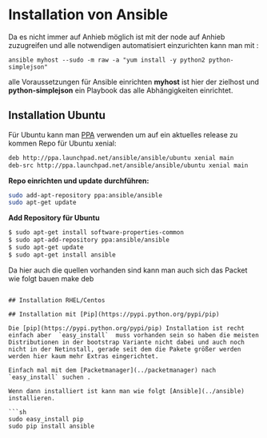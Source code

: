 # Installation von Ansible

Da es nicht immer auf Anhieb möglich ist mit der node auf Anhieb zuzugreifen und alle notwendigen automatisiert einzurichten kann man mit :

`ansible myhost --sudo -m raw -a "yum install -y python2 python-simplejson"`

alle Voraussetzungen für Ansible einrichten **myhost** ist hier der zielhost und **python-simplejson** ein Playbook das alle Abhängigkeiten einrichtet.

## Installation Ubuntu

Für Ubuntu kann man [PPA](https://launchpad.net/~ansible/+archive/ansible) verwenden um auf ein aktuelles release zu kommen
Repo für Ubuntu xenial:

```sh
deb http://ppa.launchpad.net/ansible/ansible/ubuntu xenial main 
deb-src http://ppa.launchpad.net/ansible/ansible/ubuntu xenial main 
```

**Repo einrichten und update durchführen:**

```sh
sudo add-apt-repository ppa:ansible/ansible
sudo apt-get update
```

**Add Repository für Ubuntu**

```sh
$ sudo apt-get install software-properties-common
$ sudo apt-add-repository ppa:ansible/ansible
$ sudo apt-get update
$ sudo apt-get install ansible
```

Da hier auch die quellen vorhanden sind kann man auch sich das Packet wie folgt bauen
make deb

```

## Installation RHEL/Centos

## Installation mit [Pip](https://pypi.python.org/pypi/pip)

Die [pip](https://pypi.python.org/pypi/pip) Installation ist recht einfach aber  `easy_install`  muss vorhanden sein so haben die meisten Distributionen in der bootstrap Variante nicht dabei und auch noch nicht in der Netinstall, gerade seit dem die Pakete größer werden werden hier kaum mehr Extras eingerichtet.

Einfach mal mit dem [Packetmanager](../packetmanager) nach `easy_install` suchen .

Wenn dann installiert ist kann man wie folgt [Ansible](../ansible) installieren. 

```sh
sudo easy_install pip
sudo pip install ansible
```